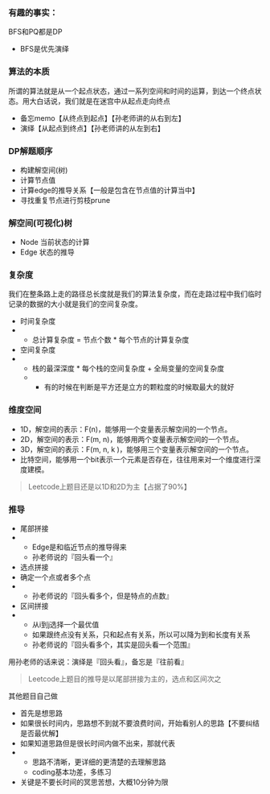 ### 有趣的事实：

BFS和PQ都是DP

* BFS是优先演绎

### 算法的本质

所谓的算法就是从⼀个起点状态，通过⼀系列空间和时间的运算，到达⼀个终点状态。⽤⼤⽩话说，我们就是在迷宫中从起点⾛向终点

* 备忘memo【从终点到起点】【孙老师讲的从右到左】
* 演绎【从起点到终点】【孙老师讲的从左到右】

### DP解题顺序

* 构建解空间\(树\)
* 计算节点值
* 计算edge的推导关系【一般是包含在节点值的计算当中】
* 寻找重复节点进行剪枝prune

### 解空间\(可视化\)树

* Node 当前状态的计算
* Edge 状态的推导

### 复杂度

我们在整条路上⾛的路径总⻓度就是我们的算法复杂度，⽽在⾛路过程中我们临时记录的数据的⼤⼩就是我们的空间复杂度。

* 时间复杂度
* * 总计算复杂度 = 节点个数 \* 每个节点的计算复杂度
* 空间复杂度
* * 栈的最深深度 \* 每个栈的空间复杂度 + 全局变量的空间复杂度
  * * 有的时候在判断是平方还是立方的颗粒度的时候取最大的就好

### 维度空间

* 1D，解空间的表示：F\(n\)，能够⽤⼀个变量表示解空间的⼀个节点。
* 2D，解空间的表示：F\(m, n\)，能够⽤两个变量表示解空间的⼀个节点。
* 3D，解空间的表示：F\(m, n, k \)，能够⽤三个变量表示解空间的⼀个节点。
* 比特空间，能够⽤⼀个bit表示⼀个元素是否存在，往往⽤来对⼀个维度进⾏深度建模。

> Leetcode上题目还是以1D和2D为主【占据了90%】

### **推导**

* 尾部拼接
* * Edge是和临近节点的推导得来
  * 孙老师说的『回头看一个』
* 选点拼接
* 确定一个点或者多个点
* * 孙老师说的『回头看多个，但是特点的点数』
* 区间拼接
* * 从i到j选择一个最优值
  * 如果跟终点没有关系，只和起点有关系，所以可以降为到和长度有关系
  * 孙老师说的『回头看多个，其实是回头看一个范围』

用孙老师的话来说：演绎是『回头看』，备忘是『往前看』

> Leetcode上题目的推导是以尾部拼接为主的，选点和区间次之

其他题目自己做

* 首先是想思路
* 如果很长时间内，思路想不到就不要浪费时间，开始看别人的思路【不要纠结是否最优解】
* 如果知道思路但是很长时间内做不出来，那就代表
* * 思路不清晰，更详细的更清楚的去理解思路
  * coding基本功差，多练习
* 关键是不要长时间的冥思苦想，大概10分钟为限




